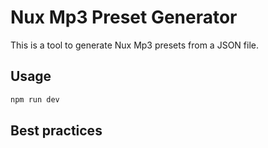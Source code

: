 # Nux Mp3 Preset Generator

This is a tool to generate Nux Mp3 presets from a JSON file.

## Usage

```bash
npm run dev
```

## Best practices
